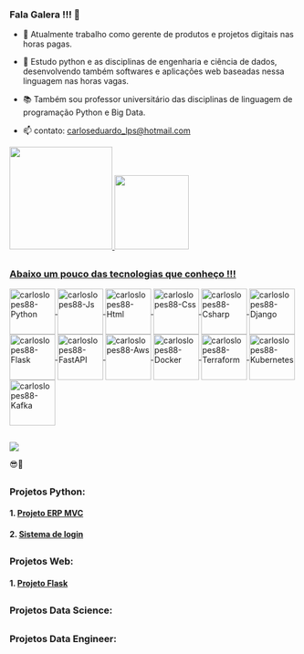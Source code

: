 ### Fala Galera !!! 👋
  
- 🔭 Atualmente trabalho como gerente de produtos e projetos digitais nas horas pagas.
  
- 🌱 Estudo python e as disciplinas de engenharia e ciência de dados, desenvolvendo também softwares e aplicações web baseadas nessa linguagem nas horas vagas.
  
- 📚 Também sou professor universitário das disciplinas de linguagem de programação Python e Big Data.
  
- 📫 contato: carloseduardo_lps@hotmail.com
  
<div>
  <a href="https://github.com/carloslopes88">
  <img height="180em" src="https://github-readme-stats.vercel.app/api?username=carloslopes88&show_icons=true&theme=tokyonight&include_all_commits=true&count_private=true"/>
  <img height="130em" src="https://github-readme-stats.vercel.app/api/top-langs/?username=carloslopes88&layout=compact&langs_count=7&theme=tokyonight"/>
</div>
<div>
  
</div>

##

### Abaixo um pouco das tecnologias que conheço !!!


<div align="flex">
  <img align="center" alt="carloslopes88-Python" height="80" width="80" src="https://skillicons.dev/icons?i=py">
  <img align="center" alt="carloslopes88-Js" height="80" width="80" src="https://skillicons.dev/icons?i=js">
  <img align="center" alt="carloslopes88-Html" height="80" width="80" src="https://skillicons.dev/icons?i=html">
  <img align="center" alt="carloslopes88-Css" height="80" width="80" src="https://skillicons.dev/icons?i=css">
  <img align="center" alt="carloslopes88-Csharp" height="80" width="80" src="https://skillicons.dev/icons?i=cs">
  <img align="center" alt="carloslopes88-Django" height="80" width="80" src="https://skillicons.dev/icons?i=django">
  <img align="center" alt="carloslopes88-Flask" height="80" width="80" src="https://skillicons.dev/icons?i=flask">
  <img align="center" alt="carloslopes88-FastAPI" height="80" width="80" src="https://skillicons.dev/icons?i=fastapi">
  <img align="center" alt="carloslopes88-Aws" height="80" width="80" src="https://skillicons.dev/icons?i=aws">
  <img align="center" alt="carloslopes88-Docker" height="80" width="80" src="https://skillicons.dev/icons?i=docker">
  <img align="center" alt="carloslopes88-Terraform" height="80" width="80" src="https://skillicons.dev/icons?i=terraform">
  <img align="center" alt="carloslopes88-Kubernetes" height="80" width="80" src="https://skillicons.dev/icons?i=kubernetes">
  <img align="center" alt="carloslopes88-Kafka" height="80" width="80" src="https://skillicons.dev/icons?i=kafka">
</div>

##

<div>
  <a href="https://www.linkedin.com/in/carlos-eduardo-lopes-planejamento-empresarial/" target="_blank"><img src="https://img.shields.io/badge/-LinkedIn-%230077B5?style=for-the-badge&logo=linkedin&logoColor=white" target="_blank"></a>
</div>  

😎🤙

##

### Projetos Python:

#### 1. [Projeto ERP MVC](https://github.com/CarlosLopes88/Projeto_ERP_MVC)

#### 2. [Sistema de login](https://github.com/CarlosLopes88/Projeto-Login-System)

##

### Projetos Web:

#### 1. [Projeto Flask](https://github.com/CarlosLopes88/Projeto_Flask)

##

### Projetos Data Science:

##

### Projetos Data Engineer:

<mxfile host="Electron" modified="2024-01-15T00:13:06.256Z" agent="Mozilla/5.0 (Windows NT 10.0; Win64; x64) AppleWebKit/537.36 (KHTML, like Gecko) draw.io/22.1.16 Chrome/120.0.6099.109 Electron/28.1.0 Safari/537.36" etag="5DBeVTC3s0jTbVEg9LvG" version="22.1.16" type="device">
  <diagram name="Página-1" id="Z6yhb-3faidDQiQsZk_h">
    <mxGraphModel dx="1235" dy="731" grid="1" gridSize="10" guides="1" tooltips="1" connect="1" arrows="1" fold="1" page="1" pageScale="1" pageWidth="827" pageHeight="1169" background="none" math="0" shadow="0">
      <root>
        <mxCell id="0" />
        <mxCell id="1" parent="0" />
        <mxCell id="lz5dERS1Ep25kW0eTTmT-8" style="edgeStyle=orthogonalEdgeStyle;rounded=0;orthogonalLoop=1;jettySize=auto;html=1;exitX=0.988;exitY=0.578;exitDx=0;exitDy=0;entryX=0.007;entryY=0.538;entryDx=0;entryDy=0;entryPerimeter=0;exitPerimeter=0;flowAnimation=1;" edge="1" parent="1" source="lz5dERS1Ep25kW0eTTmT-4" target="lz5dERS1Ep25kW0eTTmT-5">
          <mxGeometry relative="1" as="geometry">
            <mxPoint x="414" y="160" as="targetPoint" />
          </mxGeometry>
        </mxCell>
        <mxCell id="lz5dERS1Ep25kW0eTTmT-10" style="edgeStyle=orthogonalEdgeStyle;rounded=0;orthogonalLoop=1;jettySize=auto;html=1;exitX=0.978;exitY=0.564;exitDx=0;exitDy=0;exitPerimeter=0;entryX=-0.002;entryY=0.613;entryDx=0;entryDy=0;entryPerimeter=0;flowAnimation=1;" edge="1" parent="1" source="lz5dERS1Ep25kW0eTTmT-4" target="lz5dERS1Ep25kW0eTTmT-6">
          <mxGeometry relative="1" as="geometry" />
        </mxCell>
        <mxCell id="lz5dERS1Ep25kW0eTTmT-4" value="" style="image;sketch=0;aspect=fixed;html=1;points=[];align=center;fontSize=12;image=img/lib/mscae/Database_General.svg;" vertex="1" parent="1">
          <mxGeometry x="128.2" y="250" width="83.6" height="110" as="geometry" />
        </mxCell>
        <mxCell id="lz5dERS1Ep25kW0eTTmT-5" value="" style="image;sketch=0;aspect=fixed;html=1;points=[];align=center;fontSize=12;image=img/lib/mscae/Database_General.svg;" vertex="1" parent="1">
          <mxGeometry x="482.2" y="100" width="83.6" height="110" as="geometry" />
        </mxCell>
        <mxCell id="lz5dERS1Ep25kW0eTTmT-6" value="" style="image;sketch=0;aspect=fixed;html=1;points=[];align=center;fontSize=12;image=img/lib/mscae/Database_General.svg;" vertex="1" parent="1">
          <mxGeometry x="482.2" y="395" width="83.6" height="110" as="geometry" />
        </mxCell>
      </root>
    </mxGraphModel>
  </diagram>
</mxfile>
